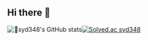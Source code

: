 ## Hi there 👋

![syd348's GitHub stats](https://github-readme-stats.vercel.app/api?username=syd348&show_icons=true&theme=radical)[![Solved.ac
syd348](http://mazassumnida.wtf/api/generate_badge?boj={handle})](https://solved.ac/{handle})
<!--
**syd348/syd348** is a ✨ _special_ ✨ repository because its `README.md` (this file) appears on your GitHub profile.

Here are some ideas to get you started:

- 🔭 I’m currently working on ...
- 🌱 I’m currently learning ...
- 👯 I’m looking to collaborate on ...
- 🤔 I’m looking for help with ...
- 💬 Ask me about ...
- 📫 How to reach me: ...
- 😄 Pronouns: ...
- ⚡ Fun fact: ...
-->
